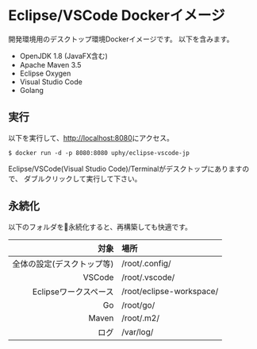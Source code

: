 # Eclipse/VSCode Dockerイメージ

開発環境用のデスクトップ環境Dockerイメージです。
以下を含みます。

- OpenJDK 1.8 (JavaFX含む)
- Apache Maven 3.5
- Eclipse Oxygen
- Visual Studio Code
- Golang

## 実行

以下を実行して、[http://localhost:8080](http://localhost:8080)にアクセス。

```
$ docker run -d -p 8080:8080 uphy/eclipse-vscode-jp
```

Eclipse/VSCode(Visual Studio Code)/Terminalがデスクトップにありますので、
ダブルクリックして実行して下さい。

## 永続化

以下のフォルダを永続化すると、再構築しても快適です。

|対象|場所|
|----:|:-----|
|全体の設定(デスクトップ等)|/root/.config/|
|VSCode|/root/.vscode/|
|Eclipseワークスペース|/root/eclipse-workspace/|
|Go|/root/go/|
|Maven|/root/.m2/|
|ログ|/var/log/|
